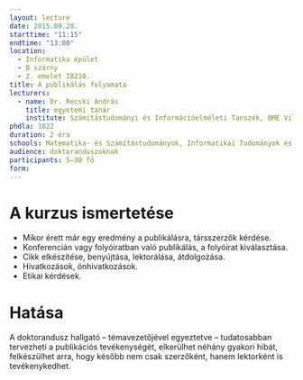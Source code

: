 ```yaml
---
layout: lecture
date: 2015.09.28.
starttime: "11:15"
endtime: "13:00"
location:
  - Informatika épület
  - B szárny
  - 2. emelet IB210.
title: A publikálás folyamata
lecturers:
  - name: Dr. Recski András 
    title: egyetemi tanár
    institute: Számítástudományi és Információelméleti Tanszék, BME Villamosmérnöki és Informatikai Kar
phdla: 1022
duration: 2 óra
schools: Matematika- és Számítástudományok, Informatikai Tudományok és Villamosmérnöki Tudományok
audience: doktoranduszoknak
participants: 5–30 fő 
form:
---
```


# A kurzus ismertetése

* Mikor érett már egy eredmény a publikálásra, társszerzők kérdése.
* Konferencián vagy folyóiratban való publikálás, a folyóirat kiválasztása.
* Cikk elkészítése, benyújtása, lektorálása, átdolgozása.
* Hivatkozások, önhivatkozások.
* Etikai kérdések.

# Hatása

A doktorandusz hallgató – témavezetőjével egyeztetve – tudatosabban tervezheti a publikációs tevékenységét, elkerülhet néhány gyakori hibát, felkészülhet arra, hogy később nem csak szerzőként, hanem lektorként is tevékenykedhet.
